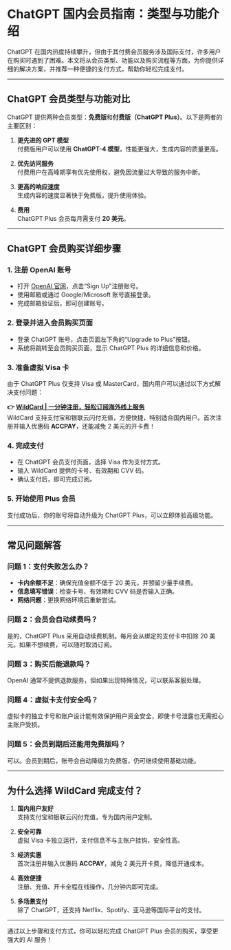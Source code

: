 # ChatGPT 国内会员指南：类型与功能介绍

ChatGPT 在国内热度持续攀升，但由于其付费会员服务涉及国际支付，许多用户在购买时遇到了困难。本文将从会员类型、功能以及购买流程等方面，为你提供详细的解决方案，并推荐一种便捷的支付方式，帮助你轻松完成支付。

---

## ChatGPT 会员类型与功能对比

ChatGPT 提供两种会员类型：**免费版**和**付费版（ChatGPT Plus）**。以下是两者的主要区别：

1. **更先进的 GPT 模型**  
   付费版用户可以使用 **ChatGPT-4 模型**，性能更强大，生成内容的质量更高。

2. **优先访问服务**  
   付费用户在高峰期享有优先使用权，避免因流量过大导致的服务中断。

3. **更高的响应速度**  
   生成内容的速度显著快于免费版，提升使用体验。

4. **费用**  
   ChatGPT Plus 会员每月需支付 **20 美元**。

---

## ChatGPT 会员购买详细步骤

### 1. 注册 OpenAI 账号
- 打开 [OpenAI 官网](https://chat.openai.com/)，点击“Sign Up”注册账号。
- 使用邮箱或通过 Google/Microsoft 账号直接登录。
- 完成邮箱验证后，即可创建账号。

### 2. 登录并进入会员购买页面
- 登录 ChatGPT 账号，点击页面左下角的“Upgrade to Plus”按钮。
- 系统将跳转至会员购买页面，显示 ChatGPT Plus 的详细信息和价格。

### 3. 准备虚拟 Visa 卡
由于 ChatGPT Plus 仅支持 Visa 或 MasterCard，国内用户可以通过以下方式解决支付问题：

**👉 [WildCard | 一分钟注册，轻松订阅海外线上服务](https://bbtdd.com/WildCard)**  
WildCard 支持支付宝和银联云闪付充值，方便快捷，特别适合国内用户。首次注册并输入优惠码 **ACCPAY**，还能减免 2 美元的开卡费！

### 4. 完成支付
- 在 ChatGPT 会员支付页面，选择 Visa 作为支付方式。
- 输入 WildCard 提供的卡号、有效期和 CVV 码。
- 确认支付后，即可完成订阅。

### 5. 开始使用 Plus 会员
支付成功后，你的账号将自动升级为 ChatGPT Plus，可以立即体验高级功能。

---

## 常见问题解答

### 问题 1：支付失败怎么办？
- **卡内余额不足**：确保充值金额不低于 20 美元，并预留少量手续费。
- **信息填写错误**：检查卡号、有效期和 CVV 码是否输入正确。
- **网络问题**：更换网络环境后重新尝试。

### 问题 2：会员会自动续费吗？
是的，ChatGPT Plus 采用自动续费机制。每月会从绑定的支付卡中扣除 20 美元。如果不想续费，可以随时取消订阅。

### 问题 3：购买后能退款吗？
OpenAI 通常不提供退款服务，但如果出现特殊情况，可以联系客服处理。

### 问题 4：虚拟卡支付安全吗？
虚拟卡的独立卡号和账户设计能有效保护用户资金安全，即使卡号泄露也无需担心主账户受损。

### 问题 5：会员到期后还能用免费版吗？
可以。会员到期后，账号会自动降级为免费版，仍可继续使用基础功能。

---

## 为什么选择 WildCard 完成支付？

1. **国内用户友好**  
   支持支付宝和银联云闪付充值，专为国内用户定制。

2. **安全可靠**  
   虚拟 Visa 卡独立运行，支付信息不与主账户挂钩，安全性高。

3. **经济实惠**  
   首次注册并输入优惠码 **ACCPAY**，减免 2 美元开卡费，降低开通成本。

4. **高效便捷**  
   注册、充值、开卡全程在线操作，几分钟内即可完成。

5. **多场景支付**  
   除了 ChatGPT，还支持 Netflix、Spotify、亚马逊等国际平台的支付。

---

通过以上步骤和支付方式，你可以轻松完成 ChatGPT Plus 会员的购买，享受更强大的 AI 服务！
